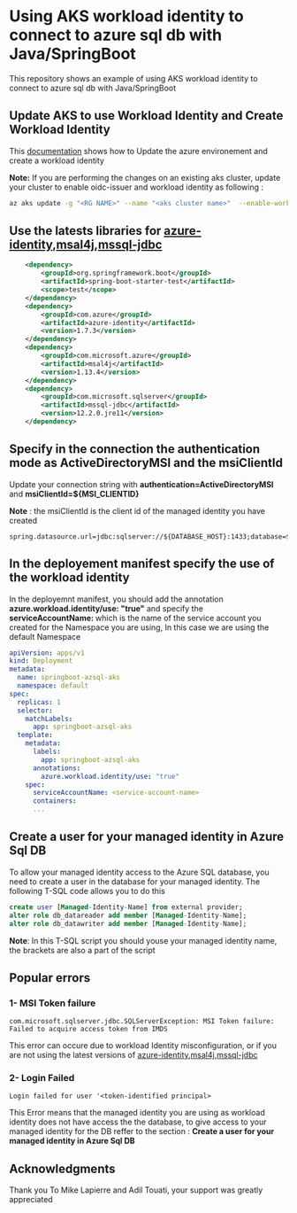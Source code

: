 # Using AKS workload identity to connect to azure sql db with Java/SpringBoot

This repository shows an example of using AKS workload identity to connect to azure sql db with Java/SpringBoot

## Update AKS to use Workload Identity and Create Workload Identity

This [documentation](https://learn.microsoft.com/en-us/azure/aks/learn/tutorial-kubernetes-workload-identity) shows how to Update the azure environement and create a workload identity 

**Note:** If you are performing the changes on an existing aks cluster, update your cluster to enable oidc-issuer and workload identity as following :
```bash
az aks update -g "<RG NAME>" --name "<aks cluster name>"  --enable-workload-identity --enable-oidc-issuer
```
## Use the latests libraries for [azure-identity](https://mvnrepository.com/artifact/com.azure/azure-identity),[msal4j](https://mvnrepository.com/artifact/com.microsoft.azure/msal4j),[mssql-jdbc](https://mvnrepository.com/artifact/com.microsoft.sqlserver/mssql-jdbc)

```xml
    <dependency>
        <groupId>org.springframework.boot</groupId>
        <artifactId>spring-boot-starter-test</artifactId>
        <scope>test</scope>
    </dependency>
    <dependency>
        <groupId>com.azure</groupId>
        <artifactId>azure-identity</artifactId>
        <version>1.7.3</version>
    </dependency>
    <dependency>
        <groupId>com.microsoft.azure</groupId>
        <artifactId>msal4j</artifactId>
        <version>1.13.4</version>
    </dependency>
    <dependency>
        <groupId>com.microsoft.sqlserver</groupId>
        <artifactId>mssql-jdbc</artifactId>
        <version>12.2.0.jre11</version>
    </dependency>
```

## Specify in the connection the authentication mode as ActiveDirectoryMSI and the msiClientId
Update your connection string with **authentication=ActiveDirectoryMSI** and **msiClientId=${MSI_CLIENTID}**

**Note** : the msiClientId is the client id of the managed identity you have created
```
spring.datasource.url=jdbc:sqlserver://${DATABASE_HOST}:1433;database=${DATABASE_NAME};encrypt=true;trustServerCertificate=false;hostNameInCertificate=*.database.windows.net;loginTimeout=30;authentication=ActiveDirectoryMSI;msiClientId=${MSI_CLIENTID};
```

## In the deployement manifest specify the use of the workload identity
In the deployemnt manifest, you should add the annotation **azure.workload.identity/use: "true"** and specify the **serviceAccountName: <service-account-name>** which is the name of the service account  you created for the Namespace you are using, In this case we are using the default Namespace

```yml
apiVersion: apps/v1
kind: Deployment
metadata:
  name: springboot-azsql-aks
  namespace: default
spec:
  replicas: 1
  selector:
    matchLabels:
      app: springboot-azsql-aks
  template:
    metadata:
      labels:
        app: springboot-azsql-aks
      annotations:
        azure.workload.identity/use: "true" 
    spec:
      serviceAccountName: <service-account-name>
      containers:
      ...
```

## Create a user for your managed identity in Azure Sql DB
To allow your managed identity access to the Azure SQL database, you need to create a user in the database for your managed identity. The following T-SQL code allows you to do this

```sql
create user [Managed-Identity-Name] from external provider;
alter role db_datareader add member [Managed-Identity-Name];
alter role db_datawriter add member [Managed-Identity-Name];
```

**Note**: In this T-SQL script you should youse your managed identity name, the brackets are also a part of the script


## Popular errors

### 1- MSI Token failure
```
com.microsoft.sqlserver.jdbc.SQLServerException: MSI Token failure: Failed to acquire access token from IMDS
```
This error can occure due to workload Identity misconfiguration, or if you are not using the latest versions of [azure-identity](https://mvnrepository.com/artifact/com.azure/azure-identity),[msal4j](https://mvnrepository.com/artifact/com.microsoft.azure/msal4j),[mssql-jdbc](https://mvnrepository.com/artifact/com.microsoft.sqlserver/mssql-jdbc)

### 2- Login Failed

```
Login failed for user '<token-identified principal>
```
This Error means that the managed identity you are using as workload identity does not have access the the database, to give access to your managed identity for the DB reffer to the section : **Create a user for your managed identity in Azure Sql DB**

## Acknowledgments
Thank you To Mike Lapierre and Adil Touati, your support was greatly appreciated